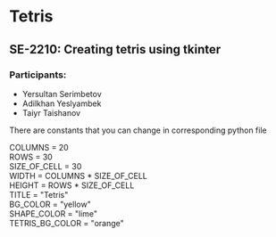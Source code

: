 
# Tetris
## SE-2210: Creating tetris using tkinter
### Participants: 
 - Yersultan Serimbetov
 - Adilkhan Yeslyambek
 - Taiyr Taishanov

There are constants that you can change in corresponding python file

COLUMNS = 20  
ROWS = 30  
SIZE_OF_CELL = 30  
WIDTH = COLUMNS * SIZE_OF_CELL  
HEIGHT = ROWS * SIZE_OF_CELL  
TITLE = "Tetris"  
BG_COLOR = "yellow"  
SHAPE_COLOR = "lime"  
TETRIS_BG_COLOR = "orange"  
